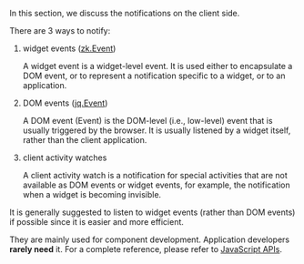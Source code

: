 In this section, we discuss the notifications on the client side.

There are 3 ways to notify:

1.  widget events ([zk.Event](https://www.zkoss.org/javadoc/latest/jsdoc/classes/zk.Event.html))
      
    A widget event is a widget-level event. It is used either to
    encapsulate a DOM event, or to represent a notification specific to
    a widget, or to an application.
2.  DOM events ([jq.Event](https://www.zkoss.org/javadoc/latest/jsdoc/classes/jq.Event.html))
      
    A DOM event (Event) is the DOM-level (i.e., low-level) event that is
    usually triggered by the browser. It is usually listened by a widget
    itself, rather than the client application.
3.  client activity watches
      
    A client activity watch is a notification for special activities
    that are not available as DOM events or widget events, for example,
    the notification when a widget is becoming invisible.

It is generally suggested to listen to widget events (rather than DOM
events) if possible since it is easier and more efficient.

They are mainly used for component development. Application developers
**rarely need** it. For a complete reference, please refer to
[JavaScript APIs](http://zkoss.org/javadoc/latest/jsdoc/).
